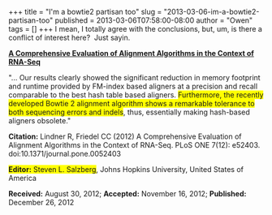 +++
title = "I'm a bowtie2 partisan too"
slug = "2013-03-06-im-a-bowtie2-partisan-too"
published = 2013-03-06T07:58:00-08:00
author = "Owen"
tags = []
+++
I mean, I totally agree with the conclusions, but, um, is there a
conflict of interest here?  Just sayin.

  

**[A Comprehensive Evaluation of Alignment Algorithms in the Context of
RNA-Seq](http://www.plosone.org/article/info%3Adoi%2F10.1371%2Fjournal.pone.0052403)**

  

  

"... Our results clearly showed the significant reduction in memory
footprint and runtime provided by FM-index based aligners at a precision
and recall comparable to the best hash table based aligners. <span
style="background-color: yellow;">Furthermore, the recently developed
Bowtie 2 alignment algorithm shows a remarkable tolerance to both
sequencing errors and indels</span>, thus, essentially making hash-based
aligners obsolete."

  

**Citation:** Lindner R, Friedel CC (2012) A Comprehensive Evaluation of
Alignment Algorithms in the Context of RNA-Seq. PLoS ONE 7(12): e52403.
doi:10.1371/journal.pone.0052403

<span style="background-color: yellow;">**Editor:** Steven L.
Salzberg</span>, Johns Hopkins University, United States of America

**Received:** August 30, 2012; **Accepted:** November 16, 2012;
**Published:** December 26, 2012
